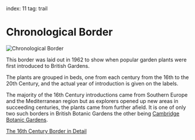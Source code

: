 index: 11
tag: trail

# Chronological Border

![Chronological Border](image:chronological-border.jpg)

This border was laid out in 1962 to show when popular garden plants
were first introduced to British Gardens.  

The plants are grouped in beds, one from each century from the 16th to
the 20th Century, and the actual year of introduction is given on the
labels.

The majority of the 16th Century introductions came from Southern
Europe and the Mediterranean region but as explorers opened up new
areas in succeeding centuries, the plants came from further afield. It
is one of only two such borders in British Botanic Gardens the other
being [Cambridge Botanic Gardens](/wiki/Cambridge_University_Botanic_Garden).

[The 16th Century Border in Detail](map:chrono16)
